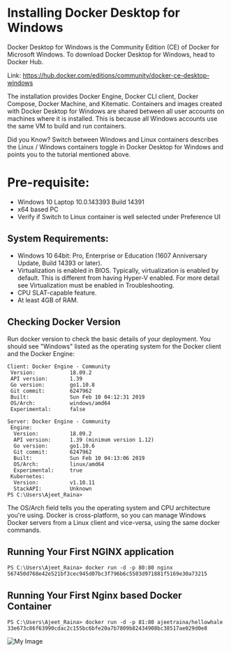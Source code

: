 # Installing Docker Desktop for Windows

Docker Desktop for Windows is the Community Edition (CE) of Docker for Microsoft Windows. To download Docker Desktop for Windows, head to Docker Hub.

Link: https://hub.docker.com/editions/community/docker-ce-desktop-windows

The installation provides Docker Engine, Docker CLI client, Docker Compose, Docker Machine, and Kitematic. Containers and images created with Docker Desktop for Windows are shared between all user accounts on machines where it is installed. This is because all Windows accounts use the same VM to build and run containers.

Did you Know? Switch between Windows and Linux containers describes the Linux / Windows containers toggle in Docker Desktop for Windows and points you to the tutorial mentioned above.


# Pre-requisite:

- Windows 10 Laptop 10.0.143393 Build 14391
- x64 based PC
- Verify if Switch to Linux container is well selected under Preference UI

## System Requirements:

- Windows 10 64bit: Pro, Enterprise or Education (1607 Anniversary Update, Build 14393 or later).
- Virtualization is enabled in BIOS. Typically, virtualization is enabled by default. This is different from having Hyper-V enabled. For more detail see Virtualization must be enabled in Troubleshooting.
- CPU SLAT-capable feature.
- At least 4GB of RAM.


## Checking Docker Version

Run docker version to check the basic details of your deployment. You should see "Windows" listed as the operating system for the Docker client and the Docker Engine:


```
Client: Docker Engine - Community
 Version:           18.09.2
 API version:       1.39
 Go version:        go1.10.8
 Git commit:        6247962
 Built:             Sun Feb 10 04:12:31 2019
 OS/Arch:           windows/amd64
 Experimental:      false

Server: Docker Engine - Community
 Engine:
  Version:          18.09.2
  API version:      1.39 (minimum version 1.12)
  Go version:       go1.10.6
  Git commit:       6247962
  Built:            Sun Feb 10 04:13:06 2019
  OS/Arch:          linux/amd64
  Experimental:     true
 Kubernetes:
  Version:          v1.10.11
  StackAPI:         Unknown
PS C:\Users\Ajeet_Raina>

```
The OS/Arch field tells you the operating system and CPU architecture you're using. Docker is cross-platform, so you can manage Windows Docker servers from a Linux client and vice-versa, using the same docker commands.

## Running Your First NGINX application

```
PS C:\Users\Ajeet_Raina> docker run -d -p 80:80 nginx
567450d768e42e521bf3cec945d07bc3f796b6c5503d971881f5169e30a73215
```

## Running Your First Nginx based Docker Container

```
PS C:\Users\Ajeet_Raina> docker run -d -p 81:80 ajeetraina/hellowhale
33e673c86f63990cdac2c155bc6bfe20a7b7809b82434908bc38517ae029d0e8
```
![My Image](https://github.com/collabnix/dockerlabs/blob/master/beginners/install/windows/docker-desktop-for-windows/win_image2.png)



